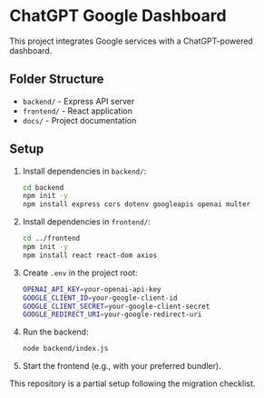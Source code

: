 # ChatGPT Google Dashboard

This project integrates Google services with a ChatGPT-powered dashboard.

## Folder Structure

- `backend/` - Express API server
- `frontend/` - React application
- `docs/` - Project documentation

## Setup

1. Install dependencies in `backend/`:
   ```bash
   cd backend
   npm init -y
   npm install express cors dotenv googleapis openai multer
   ```
2. Install dependencies in `frontend/`:
   ```bash
   cd ../frontend
   npm init -y
   npm install react react-dom axios
   ```
3. Create `.env` in the project root:
   ```bash
   OPENAI_API_KEY=your-openai-api-key
   GOOGLE_CLIENT_ID=your-google-client-id
   GOOGLE_CLIENT_SECRET=your-google-client-secret
   GOOGLE_REDIRECT_URI=your-google-redirect-uri
   ```
4. Run the backend:
   ```bash
   node backend/index.js
   ```
5. Start the frontend (e.g., with your preferred bundler).

This repository is a partial setup following the migration checklist.

